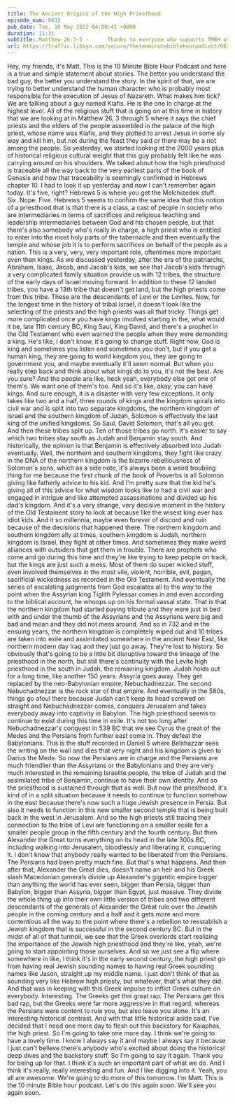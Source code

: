```yaml
---
title: The Ancient Origins of the High Priesthood
episode_num: 0632
pub_date: Tue, 10 May 2022 04:00:41 +0000
duration: 11:31
subtitle: Matthew 26:3-5 -      Thanks to everyone who supports TMBH at  You're the reason we can all do this together!  Music written and performed by .
url: https://traffic.libsyn.com/secure/thetenminutebiblehourpodcast/0632_-_The_Ancient_Origins_of_the_High_Priesthood.mp3
---
```


 Hey, my friends, it's Matt. This is the 10 Minute Bible Hour Podcast and here is a true and simple statement about stories. The better you understand the bad guy, the better you understand the story. In the spirit of that, we are trying to better understand the human character who is probably most responsible for the execution of Jesus of Nazareth. What makes him tick? We are talking about a guy named Kiafis. He is the one in charge at the highest level. All of the religious stuff that is going on at this time in history that we are looking at in Matthew 26, 3 through 5 where it says the chief priests and the elders of the people assembled in the palace of the high priest, whose name was Kiafis, and they plotted to arrest Jesus in some sly way and kill him, but not during the feast they said or there may be a riot among the people. So yesterday, we started looking at the 2000 years plus of historical religious cultural weight that this guy probably felt like he was carrying around on his shoulders. We talked about how the high priesthood is traceable all the way back to the very earliest parts of the book of Genesis and how that traceability is seemingly confirmed in Hebrews chapter 10. I had to look it up yesterday and now I can't remember again today. It's five, right? Hebrews 5 is where you get the Melchizedek stuff. Six. Nope. Five. Hebrews 5 seems to confirm the same idea that this notion of a priesthood that is that there is a class, a cast of people in society who are intermediaries in terms of sacrifices and religious teaching and leadership intermediaries between God and his chosen people, but that there's also somebody who's really in charge, a high priest who is entitled to enter into the most holy parts of the tabernacle and then eventually the temple and whose job it is to perform sacrifices on behalf of the people as a nation. This is a very, very, very important role, oftentimes more important even than kings. As we discussed yesterday, after the era of the patriarchs, Abraham, Isaac, Jacob, and Jacob's kids, we see that Jacob's kids through a very complicated family situation provide us with 12 tribes, the structure of the early days of Israel moving forward. In addition to these 12 landed tribes, you have a 13th tribe that doesn't get land, but the high priests come from this tribe. These are the descendants of Levi or the Levites. Now, for the longest time in the history of tribal Israel, it doesn't look like the selecting of the priests and the high priests was all that tricky. Things get more complicated once you have kings involved starting in the, what would it be, late 11th century BC, King Saul, King David, and there's a prophet in the Old Testament who even warned the people when they were demanding a king. He's like, I don't know, it's going to change stuff. Right now, God is king and sometimes you listen and sometimes you don't, but if you get a human king, they are going to world kingdom you, they are going to government you, and maybe eventually it'll seem normal. But when you really step back and think about what kings do to you, it's not the best. Are you sure? And the people are like, heck yeah, everybody else got one of them's. We want one of them's too. And so it's like, okay, you can have kings. And sure enough, it is a disaster with very few exceptions. It only takes like two and a half, three rounds of kings and the kingdom spirals into civil war and is split into two separate kingdoms, the northern kingdom of Israel and the southern kingdom of Judah, Solomon is effectively the last king of the unified kingdoms. So Saul, David Solomon, that's all you get. And then these tribes split up. Ten of those tribes go north. It's easier to say which two tribes stay south as Judah and Benjamin stay south. And historically, the opinion is that Benjamin is effectively absorbed into Judah eventually. Well, the northern and southern kingdoms, they fight like crazy in the DNA of the northern kingdom is the bizarre rebelliousness of Solomon's sons, which as a side note, it's always been a weird troubling thing for me because the first chunk of the book of Proverbs is all Solomon giving like fatherly advice to his kid. And I'm pretty sure that the kid he's giving all of this advice for what wisdom looks like to had a civil war and engaged in intrigue and like attempted assassinations and divided up his dad's kingdom. And it's a very strange, very decisive moment in the history of the Old Testament story to look at because like the wisest king ever has idiot kids. And it so millennia, maybe even forever of discord and ruin because of the decisions that happened there. The northern kingdom and southern kingdom ally at times, southern kingdom is Judah, northern kingdom is Israel, they fight at other times. And sometimes they make weird alliances with outsiders that get them in trouble. There are prophets who come and go during this time and they're like trying to keep people on track, but the kings are just such a mess. Most of them do super wicked stuff, even involved themselves in the most vile, violent, horrible, evil, pagan, sacrificial wickedness as recorded in the Old Testament. And eventually the series of escalating judgments from God escalates all to the way to the point when the Assyrian king Tiglith Pylessar comes in and even according to the biblical account, he whoops up on his formal vassal state. That is that the northern kingdom had started paying tribute and they were just in bed with and under the thumb of the Assyrians and the Assyrians were big and bad and mean and they did not mess around. And so in 732 and in the ensuing years, the northern kingdom is completely wiped out and 10 tribes are taken into exile and assimilated somewhere in the ancient Near East, like northern modern day Iraq and they just go away. They're lost to history. So obviously that's going to be a little bit disruptive toward the lineage of the priesthood in the north, but still there's continuity with the Levite high priesthood in the south in Judah, the remaining kingdom. Judah holds out for a long time, like another 150 years. Assyria goes away. They get replaced by the neo-Babylonian empire, Nebuchadnezzar. The second Nebuchadnezzar is the rock star of that empire. And eventually in the 580s, things go afoul there because Judah can't keep its head screwed on straight and Nebuchadnezzar comes, conquers Jerusalem and takes everybody away into captivity in Babylon. The high priesthood seems to continue to exist during this time in exile. It's not too long after Nebuchadnezzar's conquest in 539 BC that we see Cyrus the great of the Medes and the Persians from further east come in. They defeat the Babylonians. This is the stuff recorded in Daniel 5 where Belshazzar sees the writing on the wall and dies that very night and his kingdom is given to Darius the Mede. So now the Persians are in charge and the Persians are much friendlier than the Assyrians or the Babylonians and they are very much interested in the remaining Israelite people, the tribe of Judah and the assimilated tribe of Benjamin, continue to have their own identity. And so the priesthood is sustained through that as well. But now the priesthood, it's kind of in a split situation because it needs to continue to function somehow in the east because there's now such a huge Jewish presence in Persia. But also it needs to function in this new smaller second temple that is being built back in the west in Jerusalem. And so the high priests still tracing their connection to the tribe of Levi are functioning on a smaller scale for a smaller people group in the fifth century and the fourth century. But then Alexander the Great turns everything on its head in the late 300s BC, including walking into Jerusalem, bloodlessly and liberating it, conquering it. I don't know that anybody really wanted to be liberated from the Persians. The Persians had been pretty much fine. But that's what happens. And then after that, Alexander the Great dies, doesn't name an heir and his Greek slash Macedonian generals divide up Alexander's gigantic empire bigger than anything the world has ever seen, bigger than Persia, bigger than Babylon, bigger than Assyria, bigger than Egypt, just massive. They divide the whole thing up into their own little version of tribes and two different descendants of the generals of Alexander the Great rule over the Jewish people in the coming century and a half and it gets more and more contentious all the way to the point where there's a rebellion to reestablish a Jewish kingdom that is successful in the second century BC. But in the midst of all of that turmoil, we see that the Greek overlords start realizing the importance of the Jewish high priesthood and they're like, yeah, we're going to start appointing those ourselves. And so we just see a flip where somewhere in like, I think it's in the early second century, the high priest go from having real Jewish sounding names to having real Greek sounding names like Jason, straight up my middle name. I just don't think of that as sounding very like Hebrew high priesty, but whatever, that's what they did. And that was in keeping with this Greek impulse to inflict Greek culture on everybody. Interesting. The Greeks get this great rap. The Persians get this bad rap, but the Greeks were far more aggressive in that regard, whereas the Persians were content to rule you, but also leave you alone. It's an interesting historical contrast. And with that little historical aside said, I've decided that I need one more day to flesh out this backstory for Kaiaphas, the high priest. So I'm going to take one more day. I think we're going to have a lovely time. I know I always say it and maybe I always say it because I just can't believe there's anybody who's excited about doing the historical deep dives and the backstory stuff. So I'm going to say it again. Thank you for being up for that. I think it's such an important part of what we do. And I think it's really, really interesting and fun. And I like digging into it. Yeah, you all are awesome. We're going to do more of this tomorrow. I'm Matt. This is the 10 minute Bible hour podcast. Let's do this again soon. We'll see you again soon.